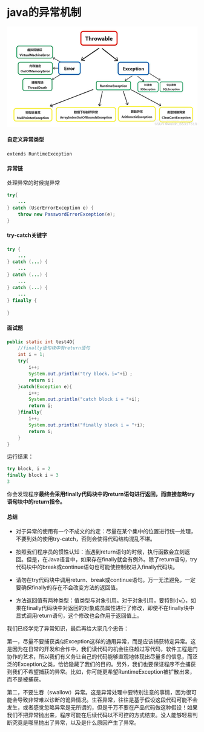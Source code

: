 # java的异常机制

![img](..\img\91814b7ec0ca4ed5b06a464bc5908735.png)

#### 自定义异常类型

`extends RuntimeException`

#### 异常链

处理异常的时候抛异常

```java
try{
    ...
} catch (UserErrorException e) {
    throw new PasswordErrorException(e);
}
```

#### try-catch关键字

```java
try {
    ...
} catch (...) {
    ...
} catch (...) {
    ...
} catch (...) {
    ...
} finally {
    
}
```

#### 面试题

```java
public static int test4O{
    //finally语句块中有return语句
    int i = 1;
    try{
        i++;
        System.out.println("try block，i="+i）;
        return i；
    }catch(Exception e){
    	i++;
        System.out.println("catch block i = "+i);
        return i;
    }finally{
        i++;
        System.out.println("finally block i = "+i);
        return i;
    }
}
```

运行结果：

```java
try block, i = 2
finally block i = 3
3
```

你会发现程序**最终会采用finally代码块中的return语句进行返回，而直接忽略try语句块中的return指令。**

#### 总结

* 对于异常的使用有一个不成文的约定：尽量在某个集中的位置进行统一处理，不要到处的使用try-catch，否则会使得代码结构混乱不堪。

* 按照我们程序员的惯性认知：当遇到return语句的时候，执行函数会立刻返回。但是，在Java语言中，如果存在finally就会有例外。除了return语句，try代码块中的break或continue语句也可能使控制权进入finally代码块。

* 请勿在try代码块中调用return、break或continue语句。万一无法避免，一定要确保finally的存在不会改变方法的返回值。

* 方法返回值有两种类型：值类型与对象引用。对于对象引用，要特别小心，如果在finally代码块中对返回的对象成员属性进行了修改，即使不在finally块中显式调用return语句，这个修改也会作用于返回值上。

  



我们已经学完了异常知识，最后再给大家几个忠告：

第一，尽量不要捕获类似Exception这样的通用异常，而是应该捕获特定异常。这是因为在日常的开发和合作中，我们读代码的机会往往超过写代码，软件工程是门协作的艺术，所以我们有义务让自己的代码能够直观地体现出尽量多的信息，而泛泛的Exception之类，恰恰隐藏了我们的目的。另外，我们也要保证程序不会捕获到我们不希望捕获的异常。比如，你可能更希望RuntimeException被扩散出来，而不是被捕获。



第二，不要生吞（swallow）异常。这是异常处理中要特别注意的事情，因为很可能会导致非常难以诊断的诡异情况。生吞异常，往往是基于假设这段代码可能不会发生，或者感觉忽略异常是无所谓的，但是千万不要在产品代码做这种假设！如果我们不把异常抛出来，程序可能在后续代码以不可控的方式结束。没人能够轻易判断究竟是哪里抛出了异常，以及是什么原因产生了异常。